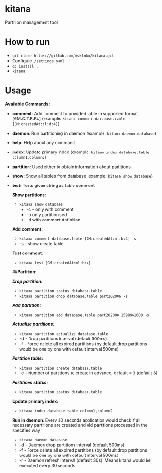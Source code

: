 # kitana
Partition management tool

# How to run
  - `git clone https://github.com/msklnko/kitana.git`
  -  Configure`./settings.yaml`
  - `go install .`
  - `kitana`

# Usage
  
  __Available Commands:__
- __comment__:     Add comment to provided table in supported format [GM:C:T:R:Rc] (example: `kitana comment database.table [GM:createdAt:dl:d:4]`)
- __daemon__:      Run partitioning in daemon (example: `kitana daemon database`)
- __help__:        Help about any command
- __index__:       Update primary index (example: `kitana index database.table column1,column2`)
- __partition__:   Used either to obtain information about partitions
- __show__:        Show all tables from database (example: `kitana show database`)
- __test__:        Tests given string as table comment

  
  __Show partitions:__
  - `kitana show database`
    - -c - only with comment
    - -p only partitionised
    - -d with comment definition
  
  __Add comment:__
  - `kitana comment database.table [GM:createdAt:ml:b:4] -s`
   - -s - show create table
   
  __Test comment:__
  - `kitana test [GM:createdAt:ml:b:4]`
  
  ##__Partition:__
  
    ___Drop partition:___
    - `kitana partition status database.table`
    - `kitana partition drop database.table part202006 -s`
  
    ___Add partition:___
    - `kitana partition add database.table part202008 1598961600 -s`
   
    ___Actualize partitions:___
    - `kitana partition actualize database.table` 
     - -d - Drop partitions interval (default 500ms)
     - -f - Force delete all expired partitions (by default drop partitions would be one by one with default interval 500ms)
     
    ___Partition table:___
    - `kitana partition create database.table`
     - -c - Number of partitions to create in advance, default = 3 (default 3)
    
    ___Partitions status:___
    - `kitana partition status database.table`
    
  __Update primary index:__  
  - `kitana index database.table column1,column2` 
  
  __Run in daemon:__
     Every 30 seconds application would check if all necessary partitions are created and old partitions processed in the specified way
  - `kitana daemon database`
   - -d - Daemon drop partitions interval (default 500ms)
   - -f - Force delete all expired partitions (by default drop partitions would be one by one with default interval 500ms)
   - -r - Daemon refresh interval (default 30s). Means kitana would be executed every 30 seconds 
 
   
 
